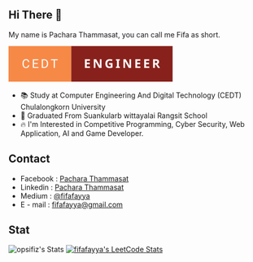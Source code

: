 ## Hi There 👋

My name is Pachara Thammasat, you can call me Fifa as short.


![badgecedt](https://github.com/CEDT-Chula/For-The-Cedt-Badge/blob/main/badges/cedt-engineer.svg)
- 📚 Study at Computer Engineering And Digital Technology (CEDT) Chulalongkorn University
- 🏫 Graduated From Suankularb wittayalai Rangsit School
- 🔥 I'm Interested in Competitive Programming, Cyber Security, Web Application, AI and Game Developer.

## Contact
- Facebook : [Pachara Thammasat](https://www.facebook.com/fifa.thammasat)
- Linkedin : [Pachara Thammasat](https://www.linkedin.com/in/pachara-thammasat-344124335/)
- Medium : [@fifafayya](https://medium.com/@fifafayya)
- E - mail : [fifafayya@gmail.com]()

## Stat
![opsifiz's Stats](https://github-readme-stats.vercel.app/api?username=opsifiz&theme=vue-dark&show_icons=true&hide_border=true&count_private=true)
[![fifafayya's LeetCode Stats](https://leetcode-stats.vercel.app/api?username=fifafayya&theme=Light)](https://github.com/JeremyTsaii/leetcode-stats)
